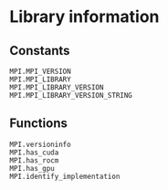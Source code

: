 # Library information

## Constants

```@docs
MPI.MPI_VERSION
MPI.MPI_LIBRARY
MPI.MPI_LIBRARY_VERSION
MPI.MPI_LIBRARY_VERSION_STRING
```

## Functions

```@docs
MPI.versioninfo
MPI.has_cuda
MPI.has_rocm
MPI.has_gpu
MPI.identify_implementation
```

